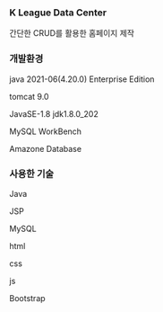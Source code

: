 ### K League Data Center 
간단한 CRUD를 활용한 홈페이지 제작

### 개발환경
java 2021-06(4.20.0) Enterprise Edition

tomcat 9.0

JavaSE-1.8 jdk1.8.0_202

MySQL WorkBench

Amazone Database


### 사용한 기술
Java

JSP

MySQL

html

css

js

Bootstrap


